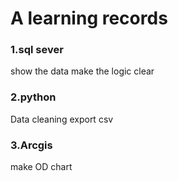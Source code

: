 # A learning records

### 1.sql sever
show the data
make the logic clear
### 2.python
Data cleaning
export csv
### 3.Arcgis
make OD chart

